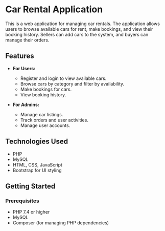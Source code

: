 # Car Rental Application

This is a web application for managing car rentals. The application allows users to browse available cars for rent, make bookings, and view their booking history. Sellers can add cars to the system, and buyers can manage their orders.

## Features
- **For Users:**
  - Register and login to view available cars.
  - Browse cars by category and filter by availability.
  - Make bookings for cars.
  - View booking history.

- **For Admins:**
  - Manage car listings.
  - Track orders and user activities.
  - Manage user accounts.

## Technologies Used
- PHP
- MySQL
- HTML, CSS, JavaScript
- Bootstrap for UI styling

## Getting Started

### Prerequisites
- PHP 7.4 or higher
- MySQL
- Composer (for managing PHP dependencies)


